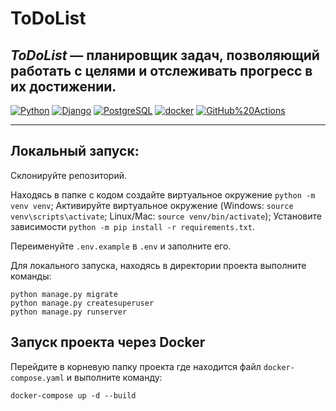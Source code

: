 # ToDoList
<b>_ToDoList_</b> — планировщик задач, позволяющий работать с целями и отслеживать прогресс в их достижении.
---
[![Python](https://img.shields.io/badge/-Python-464646?style=flat-square&logo=Python)](https://www.python.org/)
[![Django](https://img.shields.io/badge/-Django-464646?style=flat-square&logo=Django)](https://www.djangoproject.com/)
[![PostgreSQL](https://img.shields.io/badge/-PostgreSQL-464646?style=flat-square&logo=PostgreSQL)](https://www.postgresql.org/)
[![docker](https://img.shields.io/badge/-Docker-464646?style=flat-square&logo=docker)](https://www.docker.com/)
[![GitHub%20Actions](https://img.shields.io/badge/-GitHub%20Actions-464646?style=flat-square&logo=GitHub%20actions)](https://github.com/features/actions)

---

## Локальный запуск:

Склонируйте репозиторий.

Находясь в папке с кодом создайте виртуальное окружение `python -m venv venv`;
Активируйте виртуальное окружение (Windows: `source venv\scripts\activate`; Linux/Mac: `source venv/bin/activate`); 
Установите зависимости `python -m pip install -r requirements.txt`.

Переименуйте `.env.example` в `.env` и заполните его.

Для локального запуска, находясь в директории проекта выполните команды:

```
python manage.py migrate
python manage.py createsuperuser
python manage.py runserver
```

## Запуск проекта через Docker

Перейдите в корневую папку проекта где находится файл `docker-compose.yaml` и выполните команду:

```
docker-compose up -d --build
```
